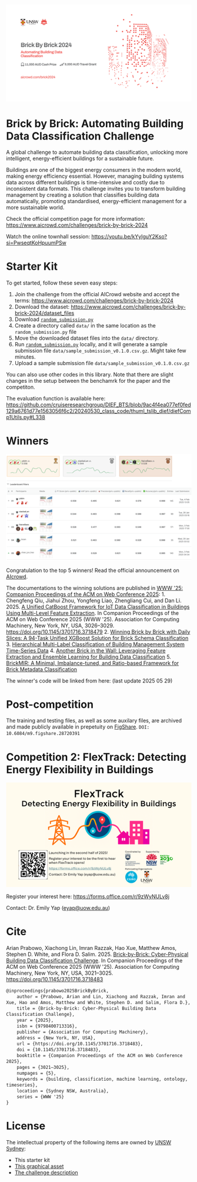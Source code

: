 ![A promotional flyer for "Brick By Brick 2024: Automating Building Data Classification," featuring red pixel-like building graphics on the right. The flyer includes the UNSW Sydney logo and AICrowd logo at the top. Below the event title, it highlights a $11,000 AUD cash prize and a $9,000 AUD travel grant. The event URL is provided as "aicrowd.com/brick2024".](/competition1/2024_12_09_Flyer_by_AICrowd.jpg)

# Brick by Brick: Automating Building Data Classification Challenge

A global challenge to automate building data classification, unlocking more intelligent, energy-efficient buildings for a sustainable future.

Buildings are one of the biggest energy consumers in the modern world, making energy efficiency essential. However, managing building systems data across different buildings is time-intensive and costly due to inconsistent data formats. This challenge invites you to transform building management by creating a solution that classifies building data automatically, promoting standardised, energy-efficient management for a more sustainable world.

Check the official competition page for more information: https://www.aicrowd.com/challenges/brick-by-brick-2024

Watch the online townhall session: https://youtu.be/kYyIguY2Kso?si=PwseqtKoHpuumPSw

# Starter Kit

To get started, follow these seven easy steps:

1. Join the challenge from the official AICrowd website and accept the terms: https://www.aicrowd.com/challenges/brick-by-brick-2024
2. Download the dataset: https://www.aicrowd.com/challenges/brick-by-brick-2024/dataset_files
3. Download [`random_submission.py`](/competition1/random_submission.py)
4. Create a directory called `data/` in the same location as the `random_submission.py` file 
5. Move the downloaded dataset files into the `data/` directory. 
6. Run [`random_submission.py`](/competition1/random_submission.py) locally, and it will generate a sample submission file `data/sample_submission_v0.1.0.csv.gz`. Might take few minutes.
7. Upload a sample submission file `data/sample_submission_v0.1.0.csv.gz`

You can also use other codes in this library. Note that there are slight changes in the setup between the benchamrk for the paper and the competiton.

The evaluation function is available here: https://github.com/cruiseresearchgroup/DIEF_BTS/blob/9ac4f4ea077ef0fed129a6761d77e1563056f6c2/20240530_class_code/thuml_tslib_dief/diefComp1Utils.py#L338

# Winners

![The image shows a leaderboard from a machine learning competition ranking teams by F1 Score. The top team, yddm, has an F1 Score of 0.558, last submitted on February 4, 2025. XiaobaiLan follows with 0.544, last submitted on January 28, 2025, and NaiveBaes is third with 0.528, last submitted on February 3, 2025. The table includes team names, performance metrics, number of entries, and submission timestamps, with the top three teams highlighted in gold, silver, and bronze.](/competition1/20250205_leaderboard.png)

Congratulation to the top 5 winners! Read the official announcement on [AIcrowd](https://discourse.aicrowd.com/t/brick-by-brick-challenge-2024-winner-announcement-their-solutions/16878).

The documentations to the winning solutions are published in [WWW '25: Companion Proceedings of the ACM on Web Conference 2025](https://dl.acm.org/doi/proceedings/10.1145/3701716#heading37):
1. 
Chengfeng Qiu, Jiahui Zhou, Yongfeng Liao, Zhengliang Cui, and Dan Li. 2025.
[A Unified CatBoost Framework for IoT Data Classification in Buildings Using Multi-Level Feature Extraction](https://dl.acm.org/doi/10.1145/3701716.3718479).
In Companion Proceedings of the ACM on Web Conference 2025 (WWW '25). Association for Computing Machinery, New York, NY, USA, 3026–3029. https://doi.org/10.1145/3701716.3718479
2. [Winning Brick by Brick with Daily Slices: A 94-Task Unified XGBoost Solution for Brick Schema Classification](https://dl.acm.org/doi/10.1145/3701716.3718482)
3. [Hierarchical Multi-Label Classification of Building Management System Time-Series Data](https://dl.acm.org/doi/10.1145/3701716.3718484)
4. [Another Brick in the Wall: Leveraging Feature Extraction and Ensemble Learning for Building Data Classification](https://dl.acm.org/doi/10.1145/3701716.3718480)
5. [BrickMIR: A Minimal, Imbalance-tuned, and Ratio-based Framework for Brick Metadata Classification](https://dl.acm.org/doi/10.1145/3701716.3718481)

The winner's code will be linked from here: (last update 2025 05 29)

# Post-competition

The training and testing files, as well as some auxilary files, are archived and made publicly available in prepetuity on [FigShare](https://figshare.com/articles/dataset/_AIcrowd_Brick_by_Brick_2024_dataset/28720391).
`DOI: 10.6084/m9.figshare.28720391`

# Competition 2: FlexTrack: Detecting Energy Flexibility in Buildings

![Promotional graphic for “FlexTrack: Detecting Energy Flexibility in Buildings,” announcing a 2025 launch with a QR code, contact details, and logos of supporting organizations.](/competition1/comp2Promo.png)

Register your interest here: https://forms.office.com/r/9zWyNULv8j

Contact: Dr. Emily Yap (eyap@uow.edu.au)

# Cite

Arian Prabowo, Xiachong Lin, Imran Razzak, Hao Xue, Matthew Amos, Stephen D. White, and Flora D. Salim. 2025.
[Brick-by-Brick: Cyber-Physical Building Data Classification Challenge](https://dl.acm.org/doi/10.1145/3701716.3718483).
In Companion Proceedings of the ACM on Web Conference 2025 (WWW '25). Association for Computing Machinery, New York, NY, USA, 3021–3025. https://doi.org/10.1145/3701716.3718483

```
@inproceedings{prabowo2025BrickByBrick,
    author = {Prabowo, Arian and Lin, Xiachong and Razzak, Imran and Xue, Hao and Amos, Matthew and White, Stephen D. and Salim, Flora D.},
    title = {Brick-by-Brick: Cyber-Physical Building Data Classification Challenge},
    year = {2025},
    isbn = {9798400713316},
    publisher = {Association for Computing Machinery},
    address = {New York, NY, USA},
    url = {https://doi.org/10.1145/3701716.3718483},
    doi = {10.1145/3701716.3718483},
    booktitle = {Companion Proceedings of the ACM on Web Conference 2025},
    pages = {3021–3025},
    numpages = {5},
    keywords = {building, classification, machine learning, ontology, timeseries},
    location = {Sydney NSW, Australia},
    series = {WWW '25}
}
```

# License
The intellectual property of the following items are owned by [UNSW Sydney](https://www.unsw.edu.au/):
* This starter kit
* [This graphical asset](/competition1/2024_12_09_Flyer_by_AICrowd.jpg)
* [The challenge description](/competition1/updated_overview.md)
